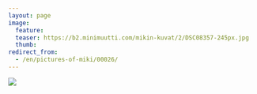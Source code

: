 ```yaml
---
layout: page
image:
  feature:
  teaser: https://b2.minimuutti.com/mikin-kuvat/2/DSC08357-245px.jpg
  thumb:
redirect_from:
  - /en/pictures-of-miki/00026/
---
```


![](https://b2.minimuutti.com/mikin-kuvat/2/DSC08357-800px.jpg)
